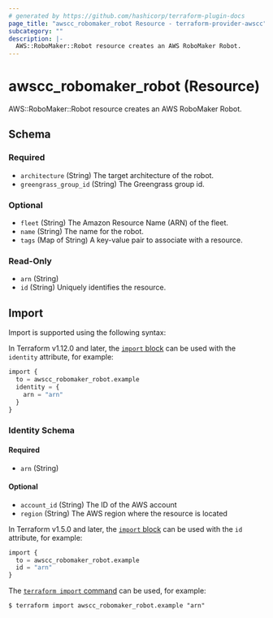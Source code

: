 ```yaml
---
# generated by https://github.com/hashicorp/terraform-plugin-docs
page_title: "awscc_robomaker_robot Resource - terraform-provider-awscc"
subcategory: ""
description: |-
  AWS::RoboMaker::Robot resource creates an AWS RoboMaker Robot.
---
```


# awscc_robomaker_robot (Resource)

AWS::RoboMaker::Robot resource creates an AWS RoboMaker Robot.



<!-- schema generated by tfplugindocs -->
## Schema

### Required

- `architecture` (String) The target architecture of the robot.
- `greengrass_group_id` (String) The Greengrass group id.

### Optional

- `fleet` (String) The Amazon Resource Name (ARN) of the fleet.
- `name` (String) The name for the robot.
- `tags` (Map of String) A key-value pair to associate with a resource.

### Read-Only

- `arn` (String)
- `id` (String) Uniquely identifies the resource.

## Import

Import is supported using the following syntax:

In Terraform v1.12.0 and later, the [`import` block](https://developer.hashicorp.com/terraform/language/import) can be used with the `identity` attribute, for example:

```terraform
import {
  to = awscc_robomaker_robot.example
  identity = {
    arn = "arn"
  }
}
```

<!-- schema generated by tfplugindocs -->
### Identity Schema

#### Required

- `arn` (String)

#### Optional

- `account_id` (String) The ID of the AWS account
- `region` (String) The AWS region where the resource is located

In Terraform v1.5.0 and later, the [`import` block](https://developer.hashicorp.com/terraform/language/import) can be used with the `id` attribute, for example:

```terraform
import {
  to = awscc_robomaker_robot.example
  id = "arn"
}
```

The [`terraform import` command](https://developer.hashicorp.com/terraform/cli/commands/import) can be used, for example:

```shell
$ terraform import awscc_robomaker_robot.example "arn"
```
